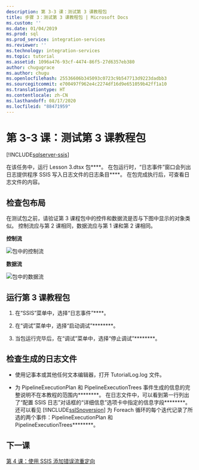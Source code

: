 ```yaml
---
description: 第 3-3 课：测试第 3 课教程包
title: 步骤 3：测试第 3 课教程包 | Microsoft Docs
ms.custom: ''
ms.date: 01/04/2019
ms.prod: sql
ms.prod_service: integration-services
ms.reviewer: ''
ms.technology: integration-services
ms.topic: tutorial
ms.assetid: 1096a476-93cf-4474-86f5-27d6357eb380
author: chugugrace
ms.author: chugu
ms.openlocfilehash: 25536606b345093c0723c9b547713d9223dadbb3
ms.sourcegitcommit: e700497f962e4c2274df16d9e651059b42ff1a10
ms.translationtype: HT
ms.contentlocale: zh-CN
ms.lasthandoff: 08/17/2020
ms.locfileid: "88471959"
---
```

# <a name="lesson-3-3-test-the-lesson-3-tutorial-package"></a>第 3-3 课：测试第 3 课教程包

[!INCLUDE[sqlserver-ssis](../includes/applies-to-version/sqlserver-ssis.md)]



在该任务中，运行 Lesson 3.dtsx 包****。 在包运行时，“日志事件”窗口会列出日志提供程序 SSIS 写入日志文件的日志条目****。 在包完成执行后，可查看日志文件的内容。  
  
## <a name="check-the-package-layout"></a>检查包布局  
在测试包之前，请验证第 3 课程包中的控件和数据流是否与下图中显示的对象类似。 控制流应与第 2 课相同，数据流应与第 1 课和第 2 课相同。  
  
**控制流**  
  
![包中的控制流](../integration-services/media/task4lesson2control.gif "包中的控制流")  
  
**数据流**  
  
![包中的数据流](../integration-services/media/task9lesson1data.gif "包中的数据流")  
  
## <a name="run-the-lesson-3-tutorial-package"></a>运行第 3 课教程包  
  
1.  在“SSIS”菜单中，选择“日志事件”****。  
  
2.  在“调试”菜单中，选择“启动调试”********。  
  
3.  当包运行完毕后，在“调试”菜单中，选择“停止调试”********。  
  
## <a name="examine-the-generated-log-file"></a>检查生成的日志文件  
  
-   使用记事本或其他任何文本编辑器，打开 TutorialLog.log 文件。  
  
-   为 PipelineExecutionPlan 和 PipelineExecutionTrees 事件生成的信息的完整说明不在本教程的范围内********。  在日志文件中，可以看到第一行列出了“配置 SSIS 日志”对话框的“详细信息”选项卡中指定的信息字段********。 还可以看见 [!INCLUDE[ssISnoversion](../includes/ssisnoversion-md.md)] 为 Foreach 循环的每个迭代记录了所选的两个事件：PipelineExecutionPlan 和 PipelineExecutionTrees********。  
  
## <a name="next-lesson"></a>下一课  
[第 4 课：使用 SSIS 添加错误流重定向](../integration-services/lesson-4-add-error-flow-redirection-with-ssis.md)  
  
  
  
